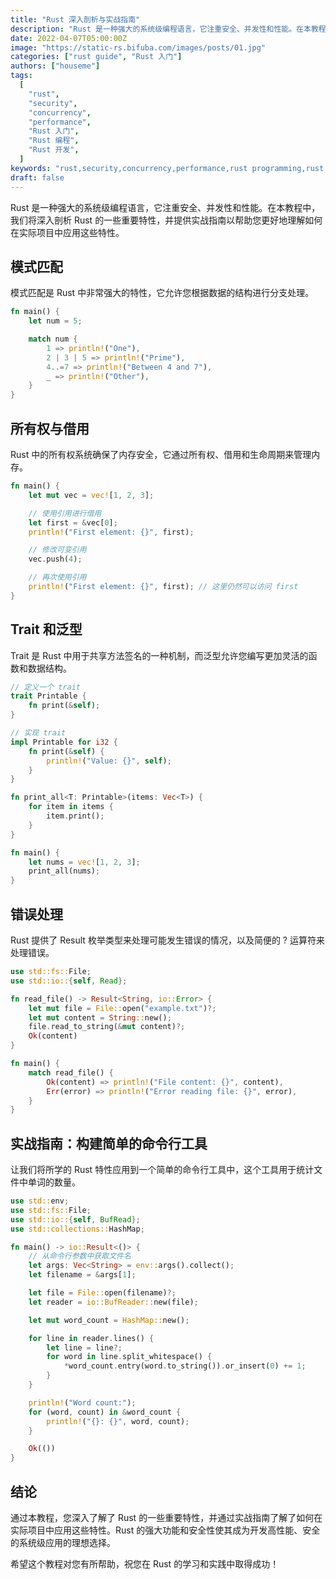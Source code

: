 ```yaml
---
title: "Rust 深入剖析与实战指南"
description: "Rust 是一种强大的系统级编程语言，它注重安全、并发性和性能。在本教程中，我们将深入剖析 Rust 的一些重要特性，并提供实战指南以帮助您更好地理解如何在实际项目中应用这些特性。"
date: 2022-04-07T05:00:00Z
image: "https://static-rs.bifuba.com/images/posts/01.jpg"
categories: ["rust guide", "Rust 入门"]
authors: ["houseme"]
tags:
  [
    "rust",
    "security",
    "concurrency",
    "performance",
    "Rust 入门",
    "Rust 编程",
    "Rust 开发",
  ]
keywords: "rust,security,concurrency,performance,rust programming,rust development"
draft: false
---
```


Rust 是一种强大的系统级编程语言，它注重安全、并发性和性能。在本教程中，我们将深入剖析 Rust 的一些重要特性，并提供实战指南以帮助您更好地理解如何在实际项目中应用这些特性。

## 模式匹配

模式匹配是 Rust 中非常强大的特性，它允许您根据数据的结构进行分支处理。

```rust
fn main() {
    let num = 5;

    match num {
        1 => println!("One"),
        2 | 3 | 5 => println!("Prime"),
        4..=7 => println!("Between 4 and 7"),
        _ => println!("Other"),
    }
}
```

## 所有权与借用

Rust 中的所有权系统确保了内存安全，它通过所有权、借用和生命周期来管理内存。

```rust
fn main() {
    let mut vec = vec![1, 2, 3];

    // 使用引用进行借用
    let first = &vec[0];
    println!("First element: {}", first);

    // 修改可变引用
    vec.push(4);

    // 再次使用引用
    println!("First element: {}", first); // 这里仍然可以访问 first
}
```

## Trait 和泛型

Trait 是 Rust 中用于共享方法签名的一种机制，而泛型允许您编写更加灵活的函数和数据结构。

```rust
// 定义一个 trait
trait Printable {
    fn print(&self);
}

// 实现 trait
impl Printable for i32 {
    fn print(&self) {
        println!("Value: {}", self);
    }
}

fn print_all<T: Printable>(items: Vec<T>) {
    for item in items {
        item.print();
    }
}

fn main() {
    let nums = vec![1, 2, 3];
    print_all(nums);
}
```

## 错误处理

Rust 提供了 Result 枚举类型来处理可能发生错误的情况，以及简便的 ? 运算符来处理错误。

```rust
use std::fs::File;
use std::io::{self, Read};

fn read_file() -> Result<String, io::Error> {
    let mut file = File::open("example.txt")?;
    let mut content = String::new();
    file.read_to_string(&mut content)?;
    Ok(content)
}

fn main() {
    match read_file() {
        Ok(content) => println!("File content: {}", content),
        Err(error) => println!("Error reading file: {}", error),
    }
}
```

## 实战指南：构建简单的命令行工具

让我们将所学的 Rust 特性应用到一个简单的命令行工具中，这个工具用于统计文件中单词的数量。

```rust
use std::env;
use std::fs::File;
use std::io::{self, BufRead};
use std::collections::HashMap;

fn main() -> io::Result<()> {
    // 从命令行参数中获取文件名
    let args: Vec<String> = env::args().collect();
    let filename = &args[1];

    let file = File::open(filename)?;
    let reader = io::BufReader::new(file);

    let mut word_count = HashMap::new();

    for line in reader.lines() {
        let line = line?;
        for word in line.split_whitespace() {
            *word_count.entry(word.to_string()).or_insert(0) += 1;
        }
    }

    println!("Word count:");
    for (word, count) in &word_count {
        println!("{}: {}", word, count);
    }

    Ok(())
}
```

## 结论

通过本教程，您深入了解了 Rust 的一些重要特性，并通过实战指南了解了如何在实际项目中应用这些特性。Rust 的强大功能和安全性使其成为开发高性能、安全的系统级应用的理想选择。

希望这个教程对您有所帮助，祝您在 Rust 的学习和实践中取得成功！
